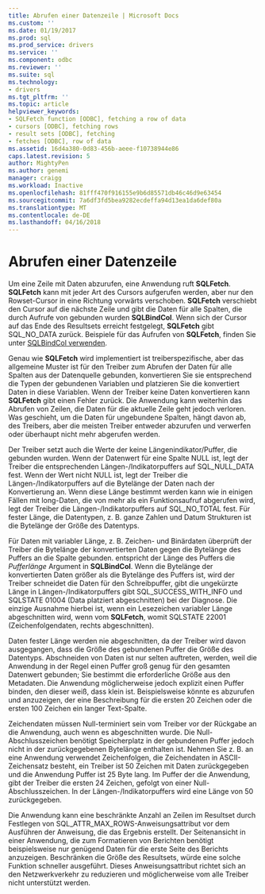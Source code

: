 ```yaml
---
title: Abrufen einer Datenzeile | Microsoft Docs
ms.custom: ''
ms.date: 01/19/2017
ms.prod: sql
ms.prod_service: drivers
ms.service: ''
ms.component: odbc
ms.reviewer: ''
ms.suite: sql
ms.technology:
- drivers
ms.tgt_pltfrm: ''
ms.topic: article
helpviewer_keywords:
- SQLFetch function [ODBC], fetching a row of data
- cursors [ODBC], fetching rows
- result sets [ODBC], fetching
- fetches [ODBC], row of data
ms.assetid: 16d4a380-0d83-456b-aeee-f10738944e86
caps.latest.revision: 5
author: MightyPen
ms.author: genemi
manager: craigg
ms.workload: Inactive
ms.openlocfilehash: 81fff470f916155e9b6d85571db46c46d9e63454
ms.sourcegitcommit: 7a6df3fd5bea9282ecdeffa94d13ea1da6def80a
ms.translationtype: MT
ms.contentlocale: de-DE
ms.lasthandoff: 04/16/2018
---
```

# <a name="fetching-a-row-of-data"></a>Abrufen einer Datenzeile
Um eine Zeile mit Daten abzurufen, eine Anwendung ruft **SQLFetch**. **SQLFetch** kann mit jeder Art des Cursors aufgerufen werden, aber nur den Rowset-Cursor in eine Richtung vorwärts verschoben. **SQLFetch** verschiebt den Cursor auf die nächste Zeile und gibt die Daten für alle Spalten, die durch Aufrufe von gebunden wurden **SQLBindCol**. Wenn sich der Cursor auf das Ende des Resultsets erreicht festgelegt, **SQLFetch** gibt SQL_NO_DATA zurück. Beispiele für das Aufrufen von **SQLFetch**, finden Sie unter [SQLBindCol verwenden](../../../odbc/reference/develop-app/using-sqlbindcol.md).  
  
 Genau wie **SQLFetch** wird implementiert ist treiberspezifische, aber das allgemeine Muster ist für den Treiber zum Abrufen der Daten für alle Spalten aus der Datenquelle gebunden, konvertieren Sie sie entsprechend die Typen der gebundenen Variablen und platzieren Sie die konvertiert Daten in diese Variablen. Wenn der Treiber keine Daten konvertieren kann **SQLFetch** gibt einen Fehler zurück. Die Anwendung kann weiterhin das Abrufen von Zeilen, die Daten für die aktuelle Zeile geht jedoch verloren. Was geschieht, um die Daten für ungebundene Spalten, hängt davon ab, des Treibers, aber die meisten Treiber entweder abzurufen und verwerfen oder überhaupt nicht mehr abgerufen werden.  
  
 Der Treiber setzt auch die Werte der keine Längenindikator/Puffer, die gebunden wurden. Wenn der Datenwert für eine Spalte NULL ist, legt der Treiber die entsprechenden Längen-/Indikatorpuffers auf SQL_NULL_DATA fest. Wenn der Wert nicht NULL ist, legt der Treiber die Längen-/Indikatorpuffers auf die Bytelänge der Daten nach der Konvertierung an. Wenn diese Länge bestimmt werden kann wie in einigen Fällen mit long-Daten, die von mehr als ein Funktionsaufruf abgerufen wird, legt der Treiber die Längen-/Indikatorpuffers auf SQL_NO_TOTAL fest. Für fester Länge, die Datentypen, z. B. ganze Zahlen und Datum Strukturen ist die Bytelänge der Größe des Datentyps.  
  
 Für Daten mit variabler Länge, z. B. Zeichen- und Binärdaten überprüft der Treiber die Bytelänge der konvertierten Daten gegen die Bytelänge des Puffers an die Spalte gebunden. entspricht der Länge des Puffers die *Pufferlänge* Argument in **SQLBindCol**. Wenn die Bytelänge der konvertierten Daten größer als die Bytelänge des Puffers ist, wird der Treiber schneidet die Daten für den Schreibpuffer, gibt die ungekürzte Länge in Längen-/Indikatorpuffers gibt SQL_SUCCESS_WITH_INFO und SQLSTATE 01004 (Data platziert abgeschnitten) bei der Diagnose. Die einzige Ausnahme hierbei ist, wenn ein Lesezeichen variabler Länge abgeschnitten wird, wenn vom **SQLFetch**, womit SQLSTATE 22001 (Zeichenfolgendaten, rechts abgeschnitten).  
  
 Daten fester Länge werden nie abgeschnitten, da der Treiber wird davon ausgegangen, dass die Größe des gebundenen Puffer die Größe des Datentyps. Abschneiden von Daten ist nur selten auftreten, werden, weil die Anwendung in der Regel einen Puffer groß genug für den gesamten Datenwert gebunden; Sie bestimmt die erforderliche Größe aus den Metadaten. Die Anwendung möglicherweise jedoch explizit einen Puffer binden, den dieser weiß, dass klein ist. Beispielsweise könnte es abzurufen und anzuzeigen, der eine Beschreibung für die ersten 20 Zeichen oder die ersten 100 Zeichen ein langer Text-Spalte.  
  
 Zeichendaten müssen Null-terminiert sein vom Treiber vor der Rückgabe an die Anwendung, auch wenn es abgeschnitten wurde. Die Null-Abschlusszeichen benötigt Speicherplatz in der gebundenen Puffer jedoch nicht in der zurückgegebenen Bytelänge enthalten ist. Nehmen Sie z. B. an eine Anwendung verwendet Zeichenfolgen, die Zeichendaten in ASCII-Zeichensatz besteht, ein Treiber ist 50 Zeichen mit Daten zurückgegeben und die Anwendung Puffer ist 25 Byte lang. Im Puffer der die Anwendung, gibt der Treiber die ersten 24 Zeichen, gefolgt von einer Null-Abschlusszeichen. In der Längen-/Indikatorpuffers wird eine Länge von 50 zurückgegeben.  
  
 Die Anwendung kann eine beschränkte Anzahl an Zeilen im Resultset durch Festlegen von SQL_ATTR_MAX_ROWS-Anweisungsattribut vor dem Ausführen der Anweisung, die das Ergebnis erstellt. Der Seitenansicht in einer Anwendung, die zum Formatieren von Berichten benötigt beispielsweise nur genügend Daten für die erste Seite des Berichts anzuzeigen. Beschränken die Größe des Resultsets, würde eine solche Funktion schneller ausgeführt. Dieses Anweisungsattribut richtet sich an den Netzwerkverkehr zu reduzieren und möglicherweise vom alle Treiber nicht unterstützt werden.
